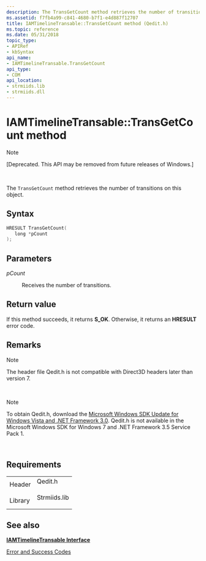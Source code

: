 ```yaml
---
description: The TransGetCount method retrieves the number of transitions on this object.
ms.assetid: f7fb4a99-c841-4680-b7f1-e4d887f12707
title: IAMTimelineTransable::TransGetCount method (Qedit.h)
ms.topic: reference
ms.date: 05/31/2018
topic_type: 
- APIRef
- kbSyntax
api_name: 
- IAMTimelineTransable.TransGetCount
api_type: 
- COM
api_location: 
- strmiids.lib
- strmiids.dll
---
```


# IAMTimelineTransable::TransGetCount method

> [!Note]  
> \[Deprecated. This API may be removed from future releases of Windows.\]

 

The `TransGetCount` method retrieves the number of transitions on this object.

## Syntax


```C++
HRESULT TransGetCount(
   long *pCount
);
```



## Parameters

<dl> <dt>

*pCount* 
</dt> <dd>

Receives the number of transitions.

</dd> </dl>

## Return value

If this method succeeds, it returns **S\_OK**. Otherwise, it returns an **HRESULT** error code.

## Remarks

> [!Note]  
> The header file Qedit.h is not compatible with Direct3D headers later than version 7.

 

> [!Note]  
> To obtain Qedit.h, download the [Microsoft Windows SDK Update for Windows Vista and .NET Framework 3.0](https://msdn.microsoft.com/windowsvista/bb980924.aspx). Qedit.h is not available in the Microsoft Windows SDK for Windows 7 and .NET Framework 3.5 Service Pack 1.

 

## Requirements



|                    |                                                                                         |
|--------------------|-----------------------------------------------------------------------------------------|
| Header<br/>  | <dl> <dt>Qedit.h</dt> </dl>      |
| Library<br/> | <dl> <dt>Strmiids.lib</dt> </dl> |



## See also

<dl> <dt>

[**IAMTimelineTransable Interface**](iamtimelinetransable.md)
</dt> <dt>

[Error and Success Codes](error-and-success-codes.md)
</dt> </dl>

 

 




